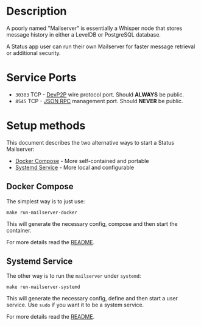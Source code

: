 # Description

A poorly named "Mailserver" is essentially a Whisper node that stores message history in either a LevelDB or PostgreSQL database.

A Status app user can run their own Mailserver for faster message retrieval or additional security.

# Service Ports

* `30303` TCP - [DevP2P](https://github.com/ethereum/devp2p) wire protocol port. Should __ALWAYS__ be public.
* `8545` TCP - [JSON RPC](https://github.com/ethereum/wiki/wiki/json-rpc) management port. Should __NEVER__ be public.

# Setup methods

This document describes the two alternative ways to start a Status Mailserver:

* [Docker Compose](https://docs.docker.com/compose/) - More self-contained and portable
* [Systemd Service](https://www.freedesktop.org/wiki/Software/systemd/) - More local and configurable

## Docker Compose

The simplest way is to just use:
```
make run-mailserver-docker
```
This will generate the necessary config, compose and then start the container.

For more details read the [README](_assets/compose/mailserver/README.md).

## Systemd Service

The other way is to run the `mailserver` under `systemd`:
```
make run-mailserver-systemd
```
This will generate the necessary config, define and then start a user service.
Use `sudo` if you want it to be a system service.

For more details read the [README](_assets/systemd/mailserver/README.md).
